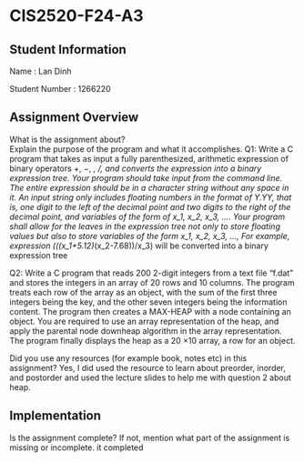 # CIS2520-F24-A3

## Student Information 
Name : Lan Dinh

Student Number : 1266220

## Assignment Overview
What is the assignment about?  
Explain the purpose of the program and what it accomplishes.
Q1: Write a C program that takes as input a fully parenthesized, arithmetic expression of binary operators +, −, *, /, and converts the expression into a binary expression tree. Your program should take input from the command line. The entire expression should be in a character string without any space in it.
An input string only includes floating numbers in the format of Y.YY, that is, one digit to the left of the decimal point and two digits to the right of the decimal point, and variables of the form of x_1, x_2, x_3, ....
Your program shall allow for the leaves in the expression tree not only to store floating values but also to store variables of the form x_1, x_2, x_3, ..., For example, expression (((x_1+5.12)*(x_2-7.68))/x_3) will be converted into a binary expression tree

Q2: Write a C program that reads 200 2-digit integers from a text file “f.dat” and stores the integers in an array of 20 rows and 10 columns.
The program treats each row of the array as an object, with the sum of the first three integers being the key, and the other seven integers being the information content.
The program then creates a MAX-HEAP with a node containing an object. You are required to use an array representation of the heap, and apply the parental node downheap algorithm in the array representation. The program finally displays the heap as a 20 ×10 array, a row for an object.


Did you use any resources (for example book, notes etc) in this assignment?
Yes, I did used the resource to learn about preorder, inorder, and postorder and used the lecture slides to help me with question 2 about heap.

## Implementation
Is the assignment complete? If not, mention what part of the assignment is missing or incomplete.
it completed